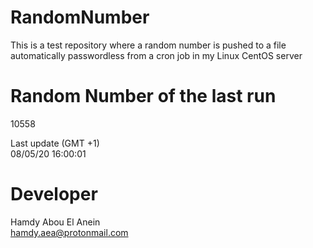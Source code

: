# RandomNumber    
This is a test repository where a random number is pushed to a file automatically passwordless from a cron job in my Linux CentOS server    
# Random Number of the last run   
10558
      
Last update (GMT +1)    
08/05/20 16:00:01
# Developer    
Hamdy Abou El Anein   
hamdy.aea@protonmail.com
